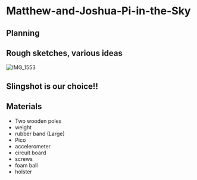 # Matthew-and-Joshua-Pi-in-the-Sky


## Planning

## Rough sketches, various ideas
![IMG_1553](https://github.com/jbleakl36/Matthew-and-Joshua-Pi-in-the-Sky/assets/112979207/18cefcdd-f35f-4254-83b2-22e7d85161cb)

## Slingshot is our choice!!

## Materials
* Two wooden poles
* weight
* rubber band (Large)
* Pico
* accelerometer
* circuit board
* screws
* foam ball
* holster
















































